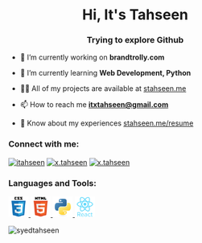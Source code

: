 <h1 align="center">Hi, It's Tahseen</h1>
<h3 align="center">Trying to explore Github</h3>

- 🔭 I’m currently working on **brandtrolly.com**

- 🌱 I’m currently learning **Web Development, Python**

- 👨‍💻 All of my projects are available at [stahseen.me](stahseen.me)

- 📫 How to reach me **itxtahseen@gmail.com**

- 📄 Know about my experiences [stahseen.me/resume](stahseen.me/resume)

<h3 align="left">Connect with me:</h3>
<p align="left">
<a href="https://fb.com/itahseen" target="blank"><img align="center" src="https://raw.githubusercontent.com/rahuldkjain/github-profile-readme-generator/master/src/images/icons/Social/facebook.svg" alt="itahseen" height="30" width="40" /></a>
<a href="https://instagram.com/x.tahseen" target="blank"><img align="center" src="https://raw.githubusercontent.com/rahuldkjain/github-profile-readme-generator/master/src/images/icons/Social/instagram.svg" alt="x.tahseen" height="30" width="40" /></a>
<a href="https://snapchat.com/add/x.tahseen" target="blank"><img align="center" src="https://raw.githubusercontent.com/rahuldkjain/github-profile-readme-generator/master/src/images/icons/Social/snapchat.svg" alt="x.tahseen" height="30" width="40" /></a>
</p>

<h3 align="left">Languages and Tools:</h3>
<p align="left"> <a href="https://www.w3schools.com/css/" target="_blank" rel="noreferrer"> <img src="https://raw.githubusercontent.com/devicons/devicon/master/icons/css3/css3-original-wordmark.svg" alt="css3" width="40" height="40"/> </a> <a href="https://www.w3.org/html/" target="_blank" rel="noreferrer"> <img src="https://raw.githubusercontent.com/devicons/devicon/master/icons/html5/html5-original-wordmark.svg" alt="html5" width="40" height="40"/> </a> <a href="https://www.python.org" target="_blank" rel="noreferrer"> <img src="https://raw.githubusercontent.com/devicons/devicon/master/icons/python/python-original.svg" alt="python" width="40" height="40"/> </a> <a href="https://reactjs.org/" target="_blank" rel="noreferrer"> <img src="https://raw.githubusercontent.com/devicons/devicon/master/icons/react/react-original-wordmark.svg" alt="react" width="40" height="40"/> </a> </p>

<p><img align="center" src="https://github-readme-stats.vercel.app/api/top-langs?username=syedtahseen&show_icons=true&locale=en&layout=compact" alt="syedtahseen" /></p>
